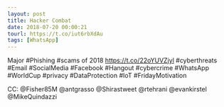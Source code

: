 ```yaml
---
layout: post
title: Hacker Combat
date: 2018-07-20 00:00:21
tourl: https://t.co/iut6rbXdAu
tags: [WhatsApp]
---
```

Major #Phishing #scams of 2018
https://t.co/22oYUVZjyl
#cyberthreats #Email #SocialMedia #Facebook #Hangout #cybercrime #WhatsApp #WorldCup #privacy #DataProtection #IoT #FridayMotivation 

CC: @Fisher85M @antgrasso @Shirastweet @rtehrani @evankirstel @MikeQuindazzi